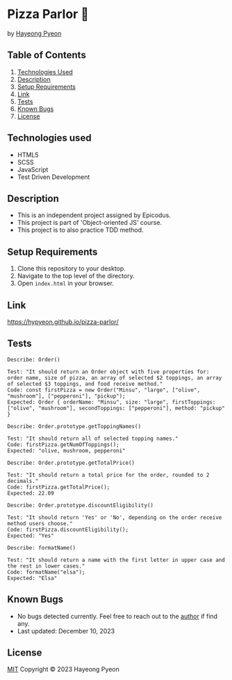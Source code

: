 # Pizza Parlor 🍕
by [Hayeong Pyeon](https://www.hayeong.website)

## Table of Contents

1. [Technologies Used](#technologies-used)
2. [Description](#description)
3. [Setup Requirements](#setup-requirements)
4. [Link](#link)
5. [Tests](#tests)
6. [Known Bugs](#known-bugs)
7. [License](#license)

## Technologies used
- HTML5
- SCSS
- JavaScript
- Test Driven Development

## Description
- This is an independent project assigned by Epicodus. 
- This project is part of 'Object-oriented JS' course. 
- This project is to also practice TDD method. 

## Setup Requirements
1. Clone this repository to your desktop.
2. Navigate to the top level of the directory. 
3. Open `index.html` in your browser. 

## Link
https://hypyeon.github.io/pizza-parlor/

## Tests
```
Describe: Order()
 
Test: "It should return an Order object with five properties for: order name, size of pizza, an array of selected $2 toppings, an array of selected $3 toppings, and food receive method."
Code: const firstPizza = new Order("Minsu", "large", ["olive", "mushroom"], ["pepperoni"], "pickup");
Expected: Order { orderName: "Minsu", size: "large", firstToppings: ["olive", "mushroom"], secondToppings: ["pepperoni"], method: "pickup" }

Describe: Order.prototype.getToppingNames()
 
Test: "It should return all of selected topping names."
Code: firstPizza.getNumOfToppings();
Expected: "olive, mushroom, pepperoni"

Describe: Order.prototype.getTotalPrice()
 
Test: "It should return a total price for the order, rounded to 2 decimals."
Code: firstPizza.getTotalPrice();
Expected: 22.09

Describe: Order.prototype.discountEligibility()
 
Test: "It should return 'Yes' or 'No', depending on the order receive method users choose."
Code: firstPizza.discountEligibility();
Expected: "Yes"

Describe: formatName()
 
Test: "It should return a name with the first letter in upper case and the rest in lower cases."
Code: formatName("elsa");
Expected: "Elsa"
```
## Known Bugs
- No bugs detected currently. Feel free to reach out to the [author](mailto:hayeong.pyeon@gmail.com) if find any. 
- Last updated: December 10, 2023

## License
[MIT](/LICENSE.txt) Copyright © 2023 Hayeong Pyeon